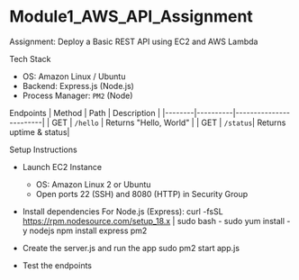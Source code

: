 # Module1_AWS_API_Assignment
Assignment: Deploy a Basic REST API using EC2 and AWS Lambda


Tech Stack
- OS: Amazon Linux / Ubuntu
- Backend: Express.js (Node.js)
- Process Manager: `PM2` (Node)

Endpoints
| Method | Path     | Description            |
|--------|----------|------------------------|
| GET    | `/hello` | Returns "Hello, World" |
| GET    | `/status`| Returns uptime & status|

Setup Instructions
- Launch EC2 Instance
   - OS: Amazon Linux 2 or Ubuntu
   - Open ports 22 (SSH) and 8080 (HTTP) in Security Group

- Install dependencies
For Node.js (Express):
curl -fsSL https://rpm.nodesource.com/setup_18.x | sudo bash -
sudo yum install -y nodejs
npm install express pm2

- Create the server.js and run the app
sudo pm2 start app.js

- Test the endpoints
